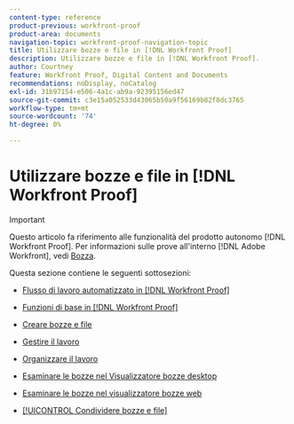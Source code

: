 ```yaml
---
content-type: reference
product-previous: workfront-proof
product-area: documents
navigation-topic: workfront-proof-navigation-topic
title: Utilizzare bozze e file in [!DNL Workfront Proof]
description: Utilizzare bozze e file in [!DNL Workfront Proof].
author: Courtney
feature: Workfront Proof, Digital Content and Documents
recommendations: noDisplay, noCatalog
exl-id: 31b97154-e506-4a1c-ab9a-92395156ed47
source-git-commit: c3e15a052533d43065b50a9f56169b82f8dc3765
workflow-type: tm+mt
source-wordcount: '74'
ht-degree: 0%

---
```


# Utilizzare bozze e file in [!DNL Workfront Proof]

>[!IMPORTANT]
>
>Questo articolo fa riferimento alle funzionalità del prodotto autonomo [!DNL Workfront Proof]. Per informazioni sulle prove all&#39;interno [!DNL Adobe Workfront], vedi [Bozza](../../review-and-approve-work/proofing/proofing.md).

Questa sezione contiene le seguenti sottosezioni:

* [Flusso di lavoro automatizzato in [!DNL Workfront Proof]](../../workfront-proof/wp-work-proofsfiles/automated-workflow/automated-workflow.md)
* [Funzioni di base in [!DNL Workfront Proof]](../../workfront-proof/wp-work-proofsfiles/basic-features/basic-features.md)
* [Creare bozze e file](../../workfront-proof/wp-work-proofsfiles/create-proofs-and-files/create-proofs-and-files.md)
* [Gestire il lavoro](../../workfront-proof/wp-work-proofsfiles/manage-your-work/manage-your-work.md)
* [Organizzare il lavoro](../../workfront-proof/wp-work-proofsfiles/organize-your-work/organize-your-work.md)
* [Esaminare le bozze nel Visualizzatore bozze desktop](../../workfront-proof/wp-work-proofsfiles/review-proofs-dpv/review-proofs-in-desktop-proofing-viewer.md)

  <!--
  <li data-mc-conditions="QuicksilverOrClassic.Draft mode"><a href="../../workfront-proof/wp-work-proofsfiles/review-proofs-lpv/review-proofs-in-the-lpv.md" class="MCXref xref" xrefformat="{para}">Review proofs in the Legacy Proofing Viewer</a> </li>
  -->

* [Esaminare le bozze nel visualizzatore bozze web](../../workfront-proof/wp-work-proofsfiles/review-proofs-wpv/review-proofs-in-wpv.md)
* [[!UICONTROL Condividere bozze e file]](../../workfront-proof/wp-work-proofsfiles/share-proofs-and-files/share-proofs-and-files.md)
